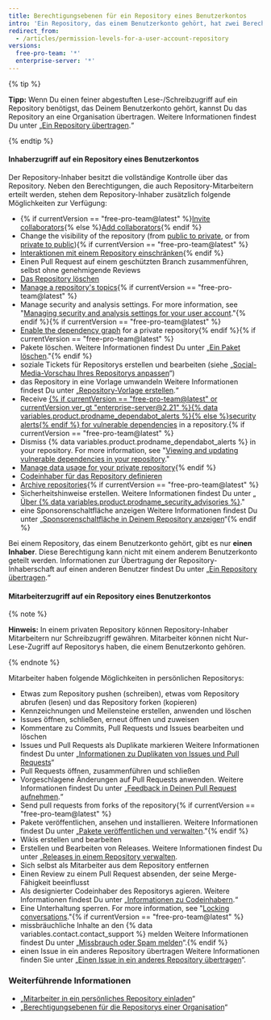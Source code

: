```yaml
---
title: Berechtigungsebenen für ein Repository eines Benutzerkontos
intro: 'Ein Repository, das einem Benutzerkonto gehört, hat zwei Berechtigungsebenen: den *Repository-Inhaber* und die *Mitarbeiter*.'
redirect_from:
  - /articles/permission-levels-for-a-user-account-repository
versions:
  free-pro-team: '*'
  enterprise-server: '*'
---
```


{% tip %}

**Tipp:** Wenn Du einen feiner abgestuften Lese-/Schreibzugriff auf ein Repository benötigst, das Deinem Benutzerkonto gehört, kannst Du das Repository an eine Organisation übertragen. Weitere Informationen findest Du unter „[Ein Repository übertragen](/articles/transferring-a-repository).“

{% endtip %}

#### Inhaberzugriff auf ein Repository eines Benutzerkontos

Der Repository-Inhaber besitzt die vollständige Kontrolle über das Repository. Neben den Berechtigungen, die auch Repository-Mitarbeitern erteilt werden, stehen dem Repository-Inhaber zusätzlich folgende Möglichkeiten zur Verfügung:

- {% if currentVersion == "free-pro-team@latest" %}[Invite collaborators](/articles/inviting-collaborators-to-a-personal-repository){% else %}[Add collaborators](/articles/inviting-collaborators-to-a-personal-repository){% endif %}
- Change the visibility of the repository (from [public to private](/articles/making-a-public-repository-private), or from [private to public](/articles/making-a-private-repository-public)){% if currentVersion == "free-pro-team@latest" %}
- [Interaktionen mit einem Repository einschränken](/articles/limiting-interactions-with-your-repository){% endif %}
- Einen Pull Request auf einem geschützten Branch zusammenführen, selbst ohne genehmigende Reviews
- [Das Repository löschen](/articles/deleting-a-repository)
- [Manage a repository's topics](/articles/classifying-your-repository-with-topics){% if currentVersion == "free-pro-team@latest" %}
- Manage security and analysis settings. For more information, see "[Managing security and analysis settings for your user account](/github/setting-up-and-managing-your-github-user-account/managing-security-and-analysis-settings-for-your-user-account)."{% endif %}{% if currentVersion == "free-pro-team@latest" %}
- [Enable the dependency graph](/github/visualizing-repository-data-with-graphs/exploring-the-dependencies-and-dependents-of-a-repository) for a private repository{% endif %}{% if currentVersion == "free-pro-team@latest" %}
- Pakete löschen. Weitere Informationen findest Du unter „[Ein Paket löschen](/github/managing-packages-with-github-packages/deleting-a-package)."{% endif %}
- soziale Tickets für Repositorys erstellen und bearbeiten (siehe „[Social-Media-Vorschau Ihres Repositorys anpassen](/articles/customizing-your-repositorys-social-media-preview)“)
- das Repository in eine Vorlage umwandeln Weitere Informationen findest Du unter „[Repository-Vorlage erstellen](/articles/creating-a-template-repository).“
- Receive [{% if currentVersion == "free-pro-team@latest" or currentVersion ver_gt "enterprise-server@2.21" %}{% data variables.product.prodname_dependabot_alerts %}{% else %}security alerts{% endif %} for vulnerable dependencies](/github/managing-security-vulnerabilities/about-alerts-for-vulnerable-dependencies) in a repository.{% if currentVersion == "free-pro-team@latest" %}
- Dismiss {% data variables.product.prodname_dependabot_alerts %} in your repository. For more information, see "[Viewing and updating vulnerable dependencies in your repository](/github/managing-security-vulnerabilities/viewing-and-updating-vulnerable-dependencies-in-your-repository)."
- [Manage data usage for your private repository](/github/understanding-how-github-uses-and-protects-your-data/managing-data-use-settings-for-your-private-repository){% endif %}
- [Codeinhaber für das Repository definieren](/articles/about-code-owners)
- [Archive repositories](/articles/about-archiving-repositories){% if currentVersion == "free-pro-team@latest" %}
- Sicherheitshinweise erstellen. Weitere Informationen findest Du unter „[ Über {% data variables.product.prodname_security_advisories %}](/github/managing-security-vulnerabilities/about-github-security-advisories)."
- eine Sponsorenschaltfläche anzeigen Weitere Informationen findest Du unter „[Sponsorenschaltfläche in Deinem Repository anzeigen](/articles/displaying-a-sponsor-button-in-your-repository)“{% endif %}

Bei einem Repository, das einem Benutzerkonto gehört, gibt es nur **einen Inhaber**. Diese Berechtigung kann nicht mit einem anderem Benutzerkonto geteilt werden. Informationen zur Übertragung der Repository-Inhaberschaft auf einen anderen Benutzer findest Du unter „[Ein Repository übertragen](/articles/how-to-transfer-a-repository).“

#### Mitarbeiterzugriff auf ein Repository eines Benutzerkontos

{% note %}

**Hinweis:** In einem privaten Repository können Repository-Inhaber Mitarbeitern nur Schreibzugriff gewähren. Mitarbeiter können nicht Nur-Lese-Zugriff auf Repositorys haben, die einem Benutzerkonto gehören.

{% endnote %}

Mitarbeiter haben folgende Möglichkeiten in persönlichen Repositorys:

- Etwas zum Repository pushen (schreiben), etwas vom Repository abrufen (lesen) und das Repository forken (kopieren)
- Kennzeichnungen und Meilensteine erstellen, anwenden und löschen
- Issues öffnen, schließen, erneut öffnen und zuweisen
- Kommentare zu Commits, Pull Requests und Issues bearbeiten und löschen
- Issues und Pull Requests als Duplikate markieren Weitere Informationen findest Du unter „[Informationen zu Duplikaten von Issues und Pull Requests](/articles/about-duplicate-issues-and-pull-requests)“
- Pull Requests öffnen, zusammenführen und schließen
- Vorgeschlagene Änderungen auf Pull Requests anwenden. Weitere Informationen findest Du unter „[Feedback in Deinen Pull Request aufnehmen](/articles/incorporating-feedback-in-your-pull-request).“
- Send pull requests from forks of the repository{% if currentVersion == "free-pro-team@latest" %}
- Pakete veröffentlichen, ansehen und installieren. Weitere Informationen findest Du unter „[Pakete veröffentlichen und verwalten](/github/managing-packages-with-github-packages/publishing-and-managing-packages)."{% endif %}
- Wikis erstellen und bearbeiten
- Erstellen und Bearbeiten von Releases. Weitere Informationen findest Du unter „[Releases in einem Repository verwalten](/github/administering-a-repository/managing-releases-in-a-repository).
- Sich selbst als Mitarbeiter aus dem Repository entfernen
- Einen Review zu einem Pull Request absenden, der seine Merge-Fähigkeit beeinflusst
- Als designierter Codeinhaber des Repositorys agieren. Weitere Informationen findest Du unter „[Informationen zu Codeinhabern](/articles/about-code-owners).“
- Eine Unterhaltung sperren. For more information, see "[Locking conversations](/articles/locking-conversations)."{% if currentVersion == "free-pro-team@latest" %}
- missbräuchliche Inhalte an den {% data variables.contact.contact_support %} melden Weitere Informationen findest Du unter „[Missbrauch oder Spam melden](/articles/reporting-abuse-or-spam)“.{% endif %}
- einen Issue in ein anderes Repository übertragen Weitere Informationen finden Sie unter „[Einen Issue in ein anderes Repository übertragen](/articles/transferring-an-issue-to-another-repository)“.

### Weiterführende Informationen

- „[Mitarbeiter in ein persönliches Repository einladen](/articles/inviting-collaborators-to-a-personal-repository)“
- „[Berechtigungsebenen für die Repositorys einer Organisation](/articles/repository-permission-levels-for-an-organization)“
